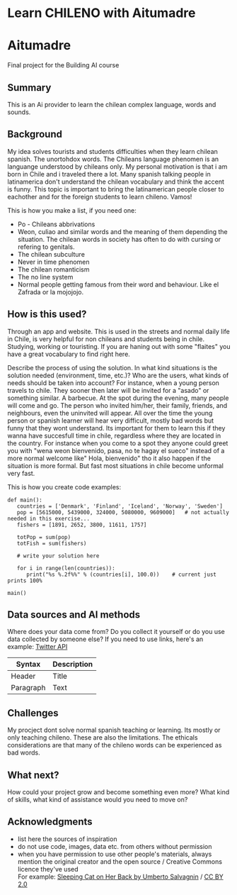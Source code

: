 # Learn CHILENO with Aitumadre
<!-- This is the markdown template for the final project of the Building AI course, 
created by Reaktor Innovations and University of Helsinki. 
Copy the template, paste it to your GitHub README and edit! -->

# Aitumadre

Final project for the Building AI course

## Summary

This is an Ai provider to learn the chilean complex language, words and sounds. 


## Background

My idea solves tourists and students difficulties when they learn chilean spanish. The unortohdox words. The Chileans language phenomen is an languange understood by chileans only. My personal motivation is that i am born in Chile and i traveled there a lot. Many spanish talking people in latinamerica don't understand the chilean vocabulary and think the accent is funny. This topic is important to bring the latinamerican people closer to eachother and for the foreign students to learn chileno. Vamos!

This is how you make a list, if you need one:
* Po - Chileans abbrivations 
* Weon, culiao and similar words and the meaning of them depending the situation. The chilean words in society has often to do with cursing or refering to genitals. 
* The chilean subculture
* Never in time phenomen
* The chilean romanticism
* The no line system 
* Normal people getting famous from their word and behaviour. Like el Zafrada or la mojojojo. 


## How is this used?
Through an app and website. This is used in the streets and normal daily life in Chile, is very helpful for non chileans and students being in chile. Studying, working or touristing. If you are haning out with some "flaites" you have a great vocabulary to find right here. 

Describe the process of using the solution. In what kind situations is the solution needed (environment, time, etc.)? Who are the users, what kinds of needs should be taken into account?
For instance, when a young person travels to chile. They sooner then later will be invited for a "asado" or something similar. A barbecue. At the spot during the evening, many people will come and go. The person who invited him/her, their family, friends, and neighbours, even the uninvited will appear. All over the time the young person or spanish learner will hear very difficult, mostly bad words but funny that they wont understand. Its important for them to learn this if they wanna have succesfull time in chile, regardless where they are located in the country. For instance when you come to a spot they anyone could greet you with "wena weon bienvenido, pasa, no te hagay el sueco" instead of a more normal welcome like" Hola, bienvenido" tho it also happen if the situation is more formal. But fast most situations in chile become unformal very fast.



This is how you create code examples:
```
def main():
   countries = ['Denmark', 'Finland', 'Iceland', 'Norway', 'Sweden']
   pop = [5615000, 5439000, 324000, 5080000, 9609000]   # not actually needed in this exercise...
   fishers = [1891, 2652, 3800, 11611, 1757]

   totPop = sum(pop)
   totFish = sum(fishers)

   # write your solution here

   for i in range(len(countries)):
      print("%s %.2f%%" % (countries[i], 100.0))    # current just prints 100%

main()
```


## Data sources and AI methods
Where does your data come from? Do you collect it yourself or do you use data collected by someone else?
If you need to use links, here's an example:
[Twitter API](https://developer.twitter.com/en/docs)

| Syntax      | Description |
| ----------- | ----------- |
| Header      | Title       |
| Paragraph   | Text        |

## Challenges

My procject dont solve normal spanish teaching or learning. Its mostly or only teaching chileno. These are also the limitations. The ethicals considerations are that many of the chileno words can be experienced as bad words.

## What next?

How could your project grow and become something even more? What kind of skills, what kind of assistance would you  need to move on? 


## Acknowledgments

* list here the sources of inspiration 
* do not use code, images, data etc. from others without permission
* when you have permission to use other people's materials, always mention the original creator and the open source / Creative Commons licence they've used
  <br>For example: [Sleeping Cat on Her Back by Umberto Salvagnin](https://commons.wikimedia.org/wiki/File:Sleeping_cat_on_her_back.jpg#filelinks) / [CC BY 2.0](https://creativecommons.org/licenses/by/2.0)

